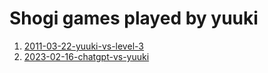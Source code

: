 # Shogi games played by yuuki

1. [2011-03-22-yuuki-vs-level-3](https://lishogi.org/RavN6uXp)
2. [2023-02-16-chatgpt-vs-yuuki](https://lishogi.org/pma1myEC)
